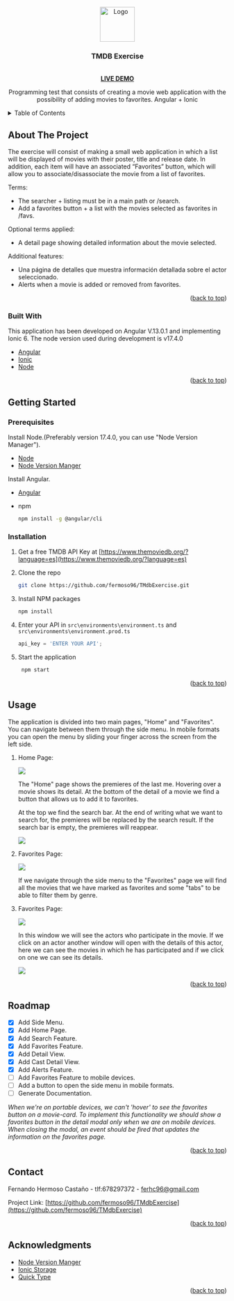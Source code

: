 <div id="top"></div>
<br />
<div align="center">
  <a>
    <img src="src/assets/images/tmdb.png" alt="Logo" width="80" height="80">
  </a>

  <h3 align="center">TMDB Exercise</h3>
   <br />
    <a href="https://stackblitz.com/github/fermoso96/TMdbExercise"><strong>LIVE DEMO</strong></a>

  <p align="center">
    Programming test that consists of creating a movie web application with the possibility of adding movies to favorites. Angular + Ionic
    <br />
  </p>
</div>



<!-- TABLE OF CONTENTS -->
<details>
  <summary>Table of Contents</summary>
  <ol>
    <li>
      <a href="#about-the-project">About The Project</a>
      <ul>
        <li><a href="#built-with">Built With</a></li>
      </ul>
    </li>
    <li>
      <a href="#getting-started">Getting Started</a>
      <ul>
        <li><a href="#prerequisites">Prerequisites</a></li>
        <li><a href="#installation">Installation</a></li>
      </ul>
    </li>
    <li><a href="#usage">Usage</a></li>
    <li><a href="#roadmap">Roadmap</a></li>
    <li><a href="#contact">Contact</a></li>
    <li><a href="#acknowledgments">Acknowledgments</a></li>
  </ol>
</details>



<!-- ABOUT THE PROJECT -->
## About The Project

The exercise will consist of making a small web application in which a list will be displayed
of movies with their poster, title and release date. In addition, each item will have an associated
“Favorites” button, which will allow you to associate/disassociate the movie from a list of favorites. 

Terms:
* The searcher + listing must be in a main path or /search.
* Add a favorites button + a list with the movies selected as favorites in /favs.

Optional terms applied:
* A detail page showing detailed information about the movie selected.

Additional features:
* Una página de detalles que muestra información detallada sobre el actor seleccionado.
* Alerts when a movie is added or removed from favorites.

<p align="right">(<a href="#top">back to top</a>)</p>



### Built With

This application has been developed on Angular V.13.0.1 and implementing Ionic 6. The node version used during development is v17.4.0

* [Angular](https://angular.io/)
* [Ionic](https://ionicframework.com/)
* [Node](https://nodejs.org/es/)

<p align="right">(<a href="#top">back to top</a>)</p>



<!-- GETTING STARTED -->
## Getting Started

### Prerequisites

Install Node.(Preferably version 17.4.0, you can use "Node Version Manager").

* [Node](https://nodejs.org/es/)
* [Node Version Manger](https://content.breatheco.de/es/how-to/nvm-install-windows)

Install Angular.

* [Angular](https://angular.io/)

* npm
  ```sh
  npm install -g @angular/cli
  ```

### Installation

1. Get a free TMDB API Key at [https://www.themoviedb.org/?language=es](https://www.themoviedb.org/?language=es)
 
2. Clone the repo
 
   ```sh
   git clone https://github.com/fermoso96/TMdbExercise.git
   ```
3. Install NPM packages
 
   ```sh
   npm install
   ```
4. Enter your API in `src\environments\environment.ts` and `src\environments\environment.prod.ts`
 
   ```js
   api_key = 'ENTER YOUR API';
   ```
5. Start the application
 
   ```sh
    npm start
   ```

<p align="right">(<a href="#top">back to top</a>)</p>



<!-- USAGE EXAMPLES -->
## Usage

The application is divided into two main pages, "Home" and "Favorites". You can navigate between them through the side menu.
In mobile formats you can open the menu by sliding your finger across the screen from the left side.

1. Home Page:

    <img src="src/assets/ReadmeImages/HomePage.png">

    The "Home" page shows the premieres of the last me. Hovering over a movie shows its detail. At the bottom of the detail of a movie we find a button that allows us to add it to favorites.

    At the top we find the search bar. At the end of writing what we want to search for, the premieres will be replaced by the search result. If the search bar is empty, the premieres will reappear.
    
    <img src="src/assets/ReadmeImages/SearchFeature.png">

2. Favorites Page:

    <img src="src/assets/ReadmeImages/FavoritesPage.png">

    If we navigate through the side menu to the "Favorites" page we will find all the movies that we have marked as favorites and some "tabs" to be able to filter them by genre.

3. Favorites Page:

    <img src="src/assets/ReadmeImages/MovieDetailFeature.png">

    In this window we will see the actors who participate in the movie. If we click on an actor another window will open with the details of this actor, here we can see the movies in which he has participated and if we click on one we can see its details.

    <img src="src/assets/ReadmeImages/ActorDetailFeature.png">



<p align="right">(<a href="#top">back to top</a>)</p>



<!-- ROADMAP -->
## Roadmap

- [x] Add Side Menu.
- [x] Add Home Page.
- [x] Add Search Feature.
- [x] Add Favorites Feature.
- [x] Add Detail View.
- [x] Add Cast Detail View.
- [x] Add Alerts Feature.
- [ ] Add Favorites Feature to mobile devices.
- [ ] Add a button to open the side menu in mobile formats.
- [ ] Generate Documentation.

_When we're on portable devices, we can't 'hover' to see the favorites button on a movie-card. To implement this functionality we should show a favorites button in the detail modal only when we are on mobile devices. When closing the modal, an event should be fired that updates the information on the favorites page._

<p align="right">(<a href="#top">back to top</a>)</p>

<!-- CONTACT -->
## Contact

Fernando Hermoso Castaño - tlf:678297372 - ferhc96@gmail.com

Project Link: [https://github.com/fermoso96/TMdbExercise](https://github.com/fermoso96/TMdbExercise)

<p align="right">(<a href="#top">back to top</a>)</p>



<!-- ACKNOWLEDGMENTS -->
## Acknowledgments

* [Node Version Manger](https://content.breatheco.de/es/how-to/nvm-install-windows)
* [Ionic Storage](https://ionicframework.com/docs/angular/storage)
* [Quick Type](https://app.quicktype.io/)

<p align="right">(<a href="#top">back to top</a>)</p>



<!-- MARKDOWN LINKS & IMAGES -->
[linkedin-shield]: https://img.shields.io/badge/-LinkedIn-black.svg?style=for-the-badge&logo=linkedin&colorB=555
[linkedin-url]: https://https://www.linkedin.com/in/fernando-hermoso-casta%C3%B1o-36784a194/
